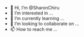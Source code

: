 - 👋 Hi, I’m @SharonChiru
- 👀 I’m interested in ...
- 🌱 I’m currently learning ...
- 💞️ I’m looking to collaborate on ...
- 📫 How to reach me ...

<!---
SharonChiru/SharonChiru is a ✨ special ✨ repository because its `README.md` (this file) appears on your GitHub profile.
You can click the Preview link to take a look at your changes.
--->
